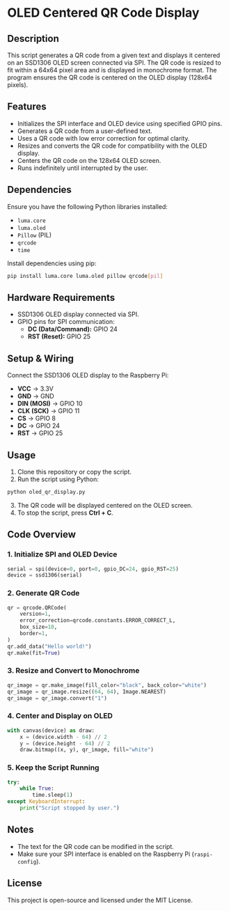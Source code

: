# OLED Centered QR Code Display

## Description
This script generates a QR code from a given text and displays it centered on an SSD1306 OLED screen connected via SPI. The QR code is resized to fit within a 64x64 pixel area and is displayed in monochrome format. The program ensures the QR code is centered on the OLED display (128x64 pixels).

## Features
- Initializes the SPI interface and OLED device using specified GPIO pins.
- Generates a QR code from a user-defined text.
- Uses a QR code with low error correction for optimal clarity.
- Resizes and converts the QR code for compatibility with the OLED display.
- Centers the QR code on the 128x64 OLED screen.
- Runs indefinitely until interrupted by the user.

## Dependencies
Ensure you have the following Python libraries installed:
- `luma.core`
- `luma.oled`
- `Pillow` (PIL)
- `qrcode`
- `time`

Install dependencies using pip:
```bash
pip install luma.core luma.oled pillow qrcode[pil]
```

## Hardware Requirements
- SSD1306 OLED display connected via SPI.
- GPIO pins for SPI communication:
  - **DC (Data/Command):** GPIO 24
  - **RST (Reset):** GPIO 25

## Setup & Wiring
Connect the SSD1306 OLED display to the Raspberry Pi:
- **VCC** → 3.3V
- **GND** → GND
- **DIN (MOSI)** → GPIO 10
- **CLK (SCK)** → GPIO 11
- **CS** → GPIO 8
- **DC** → GPIO 24
- **RST** → GPIO 25

## Usage
1. Clone this repository or copy the script.
2. Run the script using Python:
```bash
python oled_qr_display.py
```
3. The QR code will be displayed centered on the OLED screen.
4. To stop the script, press **Ctrl + C**.

## Code Overview
### 1. Initialize SPI and OLED Device
```python
serial = spi(device=0, port=0, gpio_DC=24, gpio_RST=25)
device = ssd1306(serial)
```
### 2. Generate QR Code
```python
qr = qrcode.QRCode(
    version=1,
    error_correction=qrcode.constants.ERROR_CORRECT_L,
    box_size=10,
    border=1,
)
qr.add_data("Hello world!")
qr.make(fit=True)
```
### 3. Resize and Convert to Monochrome
```python
qr_image = qr.make_image(fill_color="black", back_color="white")
qr_image = qr_image.resize((64, 64), Image.NEAREST)
qr_image = qr_image.convert("1")
```
### 4. Center and Display on OLED
```python
with canvas(device) as draw:
    x = (device.width - 64) // 2
    y = (device.height - 64) // 2
    draw.bitmap((x, y), qr_image, fill="white")
```
### 5. Keep the Script Running
```python
try:
    while True:
        time.sleep(1)
except KeyboardInterrupt:
    print("Script stopped by user.")
```

## Notes
- The text for the QR code can be modified in the script.
- Make sure your SPI interface is enabled on the Raspberry Pi (`raspi-config`).

## License
This project is open-source and licensed under the MIT License.

